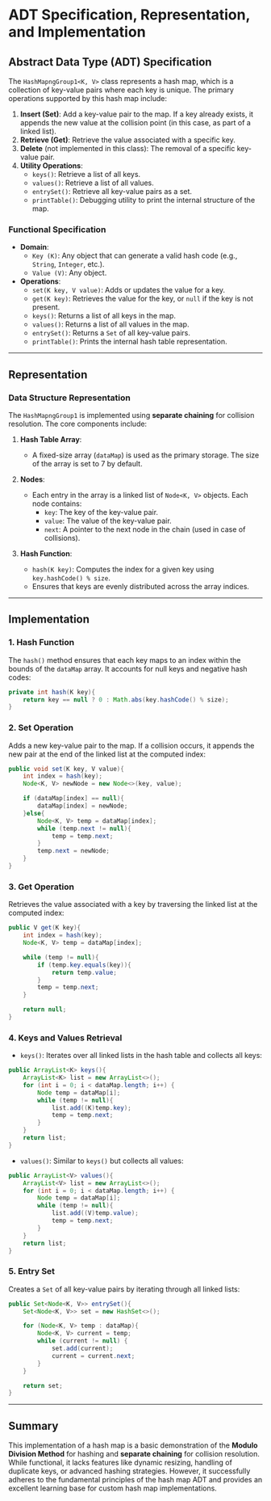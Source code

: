 # ADT Specification, Representation, and Implementation

## Abstract Data Type (ADT) Specification
The `HashMapngGroup1<K, V>` class represents a hash map, which is a collection of key-value pairs where each key is unique. The primary operations supported by this hash map include:

1. **Insert (Set)**: Add a key-value pair to the map. If a key already exists, it appends the new value at the collision point (in this case, as part of a linked list).
2. **Retrieve (Get)**: Retrieve the value associated with a specific key.
3. **Delete** (not implemented in this class): The removal of a specific key-value pair.
4. **Utility Operations**:
    - `keys()`: Retrieve a list of all keys.
    - `values()`: Retrieve a list of all values.
    - `entrySet()`: Retrieve all key-value pairs as a set.
    - `printTable()`: Debugging utility to print the internal structure of the map.

### Functional Specification
- **Domain**:
    - `Key (K)`: Any object that can generate a valid hash code (e.g., `String`, `Integer`, etc.).
    - `Value (V)`: Any object.
- **Operations**:
    - `set(K key, V value)`: Adds or updates the value for a key.
    - `get(K key)`: Retrieves the value for the key, or `null` if the key is not present.
    - `keys()`: Returns a list of all keys in the map.
    - `values()`: Returns a list of all values in the map.
    - `entrySet()`: Returns a `Set` of all key-value pairs.
    - `printTable()`: Prints the internal hash table representation.

---

## Representation
### Data Structure Representation
The `HashMapngGroup1` is implemented using **separate chaining** for collision resolution. The core components include:

1. **Hash Table Array**:
    - A fixed-size array (`dataMap`) is used as the primary storage. The size of the array is set to 7 by default.

2. **Nodes**:
    - Each entry in the array is a linked list of `Node<K, V>` objects. Each node contains:
        - `key`: The key of the key-value pair.
        - `value`: The value of the key-value pair.
        - `next`: A pointer to the next node in the chain (used in case of collisions).

3. **Hash Function**:
    - `hash(K key)`: Computes the index for a given key using `key.hashCode() % size`.
    - Ensures that keys are evenly distributed across the array indices.

---

## Implementation
### 1. **Hash Function**
The `hash()` method ensures that each key maps to an index within the bounds of the `dataMap` array. It accounts for null keys and negative hash codes:
```java
private int hash(K key){
    return key == null ? 0 : Math.abs(key.hashCode() % size);
}
```

### 2. **Set Operation**
Adds a new key-value pair to the map. If a collision occurs, it appends the new pair at the end of the linked list at the computed index:
```java
public void set(K key, V value){
    int index = hash(key);
    Node<K, V> newNode = new Node<>(key, value);

    if (dataMap[index] == null){
        dataMap[index] = newNode;
    }else{
        Node<K, V> temp = dataMap[index];
        while (temp.next != null){
            temp = temp.next;
        }
        temp.next = newNode;
    }
}
```

### 3. **Get Operation**
Retrieves the value associated with a key by traversing the linked list at the computed index:
```java
public V get(K key){
    int index = hash(key);
    Node<K, V> temp = dataMap[index];

    while (temp != null){
        if (temp.key.equals(key)){
            return temp.value;
        }
        temp = temp.next;
    }

    return null;
}
```

### 4. **Keys and Values Retrieval**
- `keys()`: Iterates over all linked lists in the hash table and collects all keys:
```java
public ArrayList<K> keys(){
    ArrayList<K> list = new ArrayList<>();
    for (int i = 0; i < dataMap.length; i++) {
        Node temp = dataMap[i];
        while (temp != null){
            list.add((K)temp.key);
            temp = temp.next;
        }
    }
    return list;
}
```

- `values()`: Similar to `keys()` but collects all values:
```java
public ArrayList<V> values(){
    ArrayList<V> list = new ArrayList<>();
    for (int i = 0; i < dataMap.length; i++) {
        Node temp = dataMap[i];
        while (temp != null){
            list.add((V)temp.value);
            temp = temp.next;
        }
    }
    return list;
}
```

### 5. **Entry Set**
Creates a `Set` of all key-value pairs by iterating through all linked lists:
```java
public Set<Node<K, V>> entrySet(){
    Set<Node<K, V>> set = new HashSet<>();

    for (Node<K, V> temp : dataMap){
        Node<K, V> current = temp;
        while (current != null) {
            set.add(current);
            current = current.next;
        }
    }

    return set;
}
```

---

## Summary
This implementation of a hash map is a basic demonstration of the **Modulo Division Method** for hashing and **separate chaining** for collision resolution. While functional, it lacks features like dynamic resizing, handling of duplicate keys, or advanced hashing strategies. However, it successfully adheres to the fundamental principles of the hash map ADT and provides an excellent learning base for custom hash map implementations.

